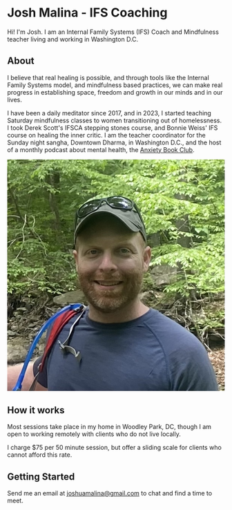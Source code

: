 # Josh Malina - IFS Coaching

Hi! I'm Josh. I am an Internal Family Systems (IFS) Coach and Mindfulness teacher living and working in Washington D.C.

## About

I believe that real healing is possible, and through tools like the Internal Family Systems model, and mindfulness based practices, we can make real progress in establishing space, freedom and growth in our minds and in our lives.

I have been a daily meditator since 2017, and in 2023, I started teaching Saturday mindfulness classes to women transitioning out of homelessness. I took Derek Scott's IFSCA stepping stones course, and Bonnie Weiss' IFS course on healing the inner critic. I am the teacher coordinator for the Sunday night sangha, Downtown Dharma, in Washington D.C., and the host of a monthly podcast about mental health, the [Anxiety Book Club](https://www.anxietybookclub.com).

![image](docs/assets/me_woods.jpg)

## How it works

Most sessions take place in my home in Woodley Park, DC, though I am open to working remotely with clients who do not live locally. 

I charge $75 per 50 minute session, but offer a sliding scale for clients who cannot afford this rate. 

## Getting Started

Send me an email at [joshuamalina@gmail.com](mailto:joshuamalina@gmail.com) to chat and find a time to meet.
